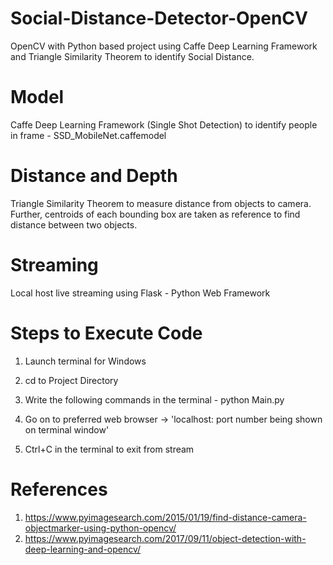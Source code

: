 # Social-Distance-Detector-OpenCV

OpenCV with Python based project using Caffe Deep Learning Framework 
and Triangle Similarity Theorem to identify Social Distance.

# Model
Caffe Deep Learning Framework (Single Shot Detection) to identify people in frame - SSD_MobileNet.caffemodel

# Distance and Depth
Triangle Similarity Theorem to measure distance from objects to camera. Further, centroids of each bounding box are taken as reference
to find distance between two objects.

# Streaming
Local host live streaming using Flask - Python Web Framework

# Steps to Execute Code

1. Launch terminal for Windows 

2. cd to Project Directory 

3. Write the following commands in the terminal - python Main.py 

4. Go on to preferred web browser -> 'localhost: port number being shown on terminal window'

5. Ctrl+C in the terminal to exit from stream

# References

1. https://www.pyimagesearch.com/2015/01/19/find-distance-camera-objectmarker-using-python-opencv/
2. https://www.pyimagesearch.com/2017/09/11/object-detection-with-deep-learning-and-opencv/
